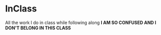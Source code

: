 # InClass
All the work I do in class while following along
**I AM SO CONFUSED AND I DON'T BELONG IN THIS CLASS**